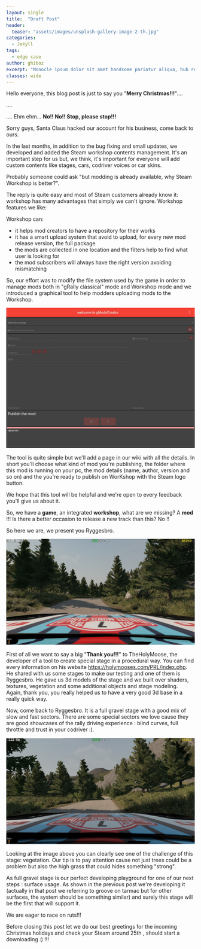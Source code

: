 ```yaml
---
layout: single
title:  "Draft Post"
header:
  teaser: "assets/images/unsplash-gallery-image-2-th.jpg"
categories: 
  - Jekyll
tags:
  - edge case
author: ghiboz
excerpt: "Monocle ipsum dolor sit amet handsome pariatur aliqua, hub remarkable irure commodo classic deserunt bespoke. Sunt commodo signature, Swiss minim flat white Tsutaya excepteur artisanal et Nordic laborum joy ANA. Beams mollit exquisite Ginza efficient dolore qui Comme des Garçons Winkreative Lufthansa bulletin global. Iconic sed liveable duis. Mollit dolore eu laboris Comme des Garçons hub pintxos sed eiusmod tote bag Shinkansen nisi consectetur pariatur. Nordic international quis finest Baggu dolore, bureaux hub hand-crafted ut joy sint Airbus A380."
classes: wide
---
```


Hello everyone, this blog post is just to say you "**Merry Christmas!!!**".... 

.... 

.... Ehm ehm... **No!! No!! Stop, please stop!!!** 

Sorry guys, Santa Claus hacked our account for his business, come back to ours.

In the last months, in addition to the bug fixing and small updates, we developed and added the Steam workshop contents management.
It's an important step for us but, we think, it's important for everyone will add custom contents like stages, cars, codriver voices or car skins.


Probably someone could ask "but modding is already available, why Steam Workshop is better?". 

The reply is quite easy and most of Steam customers already know it: workshop has many advantages that simply we can't ignore.
Workshop features we like:

Workshop can:

- it helps mod creators to have a repository for their works
- it has a smart upload system that avoid to upload, for every new mod release version, the full package
- the mods are collected in one location and the filters help to find what user is looking for
- the mod subscribers will always have the right version avoiding mismatching  


So, our effort was to modify the file system used by the game in order to manage mods both in "gRally classical" mode and Workshop mode and we introduced a graphical tool to help modders uploading mods to the Workshop. 

![gModCreator](/assets/images/gModsCreator.jpg) 

The tool is quite simple but we'll add a page in our wiki with all the details.
In short you'll choose what kind of mod you're publishing, the folder where this mod is running on your pc, the mod details (name, author, version and so on) and the you're ready to publish on WorKshop with the Steam logo button.

We hope that this tool will be helpful and we're open to every feedback you'll give us about it. 

So, we have a **game**, an integrated **workshop**, what are we missing? A **mod** !!! 
Is there a better occasion to release a new track than this? No !! 

So here we are, we present you Ryggesbro.

![Ryggesbro01](/assets/images/Ryggesbro01.jpg)

First of all we want to say a big "**Thank you!!!**" to TheHolyMoose, the developer of a tool to create special stage in a procedural way. 
You can find every information on his website https://holymooses.com/PRL/index.php. 
He shared with us some stages to make our testing and one of them is Ryggesbro. 
He gave us 3d models of the stage and we built over shaders, textures, vegetation and some additional objects and stage modeling. 
Again, thank you, you really helped us to have a very good 3d base in a really quick way. 

Now, come back to Ryggesbro. 
It is a full gravel stage with a good mix of slow and fast sectors. 
There are some special sectors we love cause they are good showcases of the rally driving experience : blind curves, full throttle and trust in your codriver :). 

![Ryggesbro02](/assets/images/Ryggesbro02.jpg)

Looking at the image above you can clearly see one of the challenge of this stage: vegetation. 
Our tip is to pay attention cause not just trees could be a problem but also the high grass that could hides something "strong". 

As full gravel stage is our perfect developing playground for one of our next steps : surface usage. 
As shown in the previous post we're developing it (actually in that post we referring to groove on tarmac but for other surfaces, the system should be something similar) and surely this stage will be the first that will support it. 

We are eager to race on ruts!!! 

Before closing this post let we do our best greetings for the incoming Christmas holidays and check your Steam around 25th , should start a downloading :) !!!